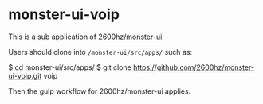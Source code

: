 # monster-ui-voip

This is a sub application of [2600hz/monster-ui](https://github.com/2600hz/monster-ui).

Users should clone into `/monster-ui/src/apps/` such as:

$ cd monster-ui/src/apps/
$ git clone https://github.com/2600hz/monster-ui-voip.git voip

Then the gulp workflow for 2600hz/monster-ui applies.
